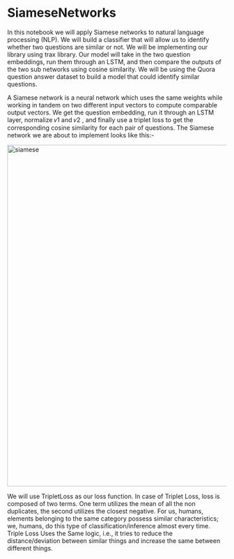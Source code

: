 # SiameseNetworks
In this notebook we will apply Siamese networks to natural language processing (NLP). We will build a classifier that will allow us to identify whether two questions are similar or not. We will be implementing our library using trax library. Our model will take in the two question embeddings, run them through an LSTM, and then compare the outputs of the two sub networks using cosine similarity. We will be using the Quora question answer dataset to build a model that could identify similar questions.

A Siamese network is a neural network which uses the same weights while working in tandem on two different input vectors to compute comparable output vectors. We get the question embedding, run it through an LSTM layer, normalize 𝑣1 and 𝑣2 , and finally use a triplet loss to get the corresponding cosine similarity for each pair of questions. The Siamese network we are about to implement looks like this:-

   <img width="783" alt="siamese" src="https://user-images.githubusercontent.com/55757910/177485069-49d26def-bfde-4464-939f-bc0e0a7f2732.png">

We will use TripletLoss as our loss function. In case of Triplet Loss, loss is composed of two terms. One term utilizes the mean of all the non duplicates, the second utilizes the closest negative. For us, humans, elements belonging to the same category possess similar characteristics; we, humans, do this type of classification/inference almost every time. Triple Loss Uses the Same logic, i.e., it tries to reduce the distance/deviation between similar things and increase the same between different things.
